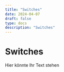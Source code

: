 ```yaml
---
title: "Switches"
date: 2024-04-07
draft: false
type: docs
description: "Switches"
---
```


# Switches

Hier könnte Ihr Text stehen